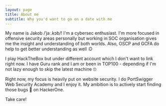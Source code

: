 ```yaml
---
layout: page
title: About me
subtitle: Why you'd want to go on a date with me
---
```


My name is Jakob /ˈjaː.kɔb/! I'm a cybersec enthusiast. I'm more focused in offensive security areas personally but working in SOC organisation gives me the insight and understanding of both worlds. Also, OSCP and GCFA do help to get better understanding as well :D

I play HackTheBox but under different account which I don't want to link right now. I have Guru rank and I am or been in TOP100 - depending if I'm not lazy enough to skip the latest machine 🙄

Right now, my focus is heavily put on website security. I do PortSwigger Web Security Academy and I enjoy it. My ambition is to actively start finding those bugs 🐛 on HackerOne.

Take care!
